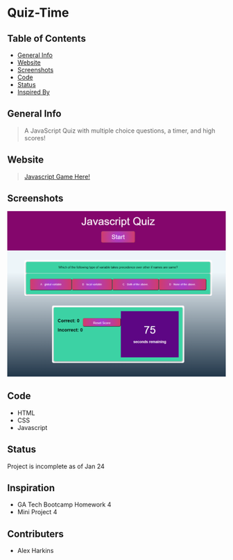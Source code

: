 # Quiz-Time
## Table of Contents
- [General Info](#general-info)
- [Website](#website)
- [Screenshots](#screenshots)
- [Code](#code)
- [Status](#status)
- [Inspired By](#inspiration)


## General Info
>A JavaScript Quiz with multiple choice questions, a timer, and high scores!

## Website 
> [Javascript Game Here!](https://laurenagra.github.io/Quiz-Time/)

## Screenshots
![This is an image](./java-quiz.png)

## Code
- HTML
- CSS
- Javascript

## Status
Project is incomplete as of Jan 24

## Inspiration
- GA Tech Bootcamp Homework 4
- Mini Project 4

## Contributers 
- Alex Harkins